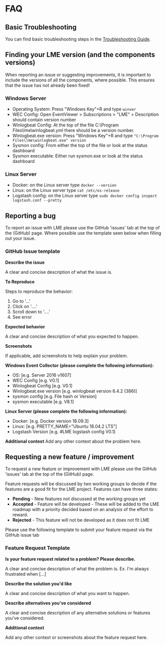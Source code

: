 # FAQ

## Basic Troubleshooting 
You can find basic troubleshooting steps in the [Troubleshooting Guide](troubleshooting.md).

## Finding your LME version (and the components versions)
When reporting an issue or suggesting improvements, it is important to include the versions of all the components, where possible. This ensures that the issue has not already been fixed! 

### Windows Server
* Operating System: Press "Windows Key"+R and type ```winver```
* WEC Config: Open EventViewer > Subscriptions > "LME" > Description should contain version number
* Winlogbeat Config: At the top of the file C:\Program Files\lme\winlogbeat.yml there should be a version number.
* Winlogbeat.exe version: Press "Windows Key"+R and type ```"C:\Program Files\lme\winlogbeat.exe" version```
* Sysmon config: From either the top of the file or look at the status dashboard
* Sysmon executable: Either run sysmon.exe or look at the status dashboard



### Linux Server
* Docker: on the Linux server type ```docker --version```
* Linux: on the Linux server type ```cat /etc/os-release```
* Logstash config: on the Linux server type ```sudo docker config inspect logstash.conf --pretty```




## Reporting a bug
To report an issue with LME please use the GitHub 'issues' tab at the top of the (GitHub) page.
Where possible use the template seen below when filling out your issue.


### GitHub Issue template

**Describe the issue** 

A clear and concise description of what the issue is.

**To Reproduce**

Steps to reproduce the behavior:
1. Go to '...'
2. Click on '....'
3. Scroll down to '....'
4. See error

**Expected behavior**

A clear and concise description of what you expected to happen.

**Screenshots**

If applicable, add screenshots to help explain your problem.

**Windows Event Collector (please complete the following information):**
 - OS: [e.g. Server 2016 v1607]
 - WEC Config [e.g. V0.1]
 - Winlogbeat Config [e.g. V0.1]
 - Winlogbeat.exe version [e.g. winlogbeat version 6.4.2 (386)]
 - sysmon config [e.g. File hash or Version]
 - sysmon executable [e.g. V8.1]

**Linux Server (please complete the following information):**
 - Docker: [e.g. Docker version 18.09.3]
 - Linux: [e.g. PRETTY_NAME="Ubuntu 18.04.2 LTS"]
 - Logstash Version [e.g. #LME logstash config V0.1]

**Additional context**
Add any other context about the problem here.



## Requesting a new feature / improvement 
To request a new feature or improvement with LME please use the GitHub 'issues' tab at the top of the (GitHub) page.

Feature requests will be discussed by two working groups to decide if the features are a good fit for the LME project. 
Features can have three states:

* **Pending** - New features not discussed at the working groups yet
* **Accepted** - Feature will be developed - These will be added to the LME roadmap with a priority decided based on an analysis of the effort to reward.
* **Rejected** - This feature will not be developed as it does not fit LME

Please use the following template to submit your feature request via the GitHub issue tab 

### Feature Request Template
**Is your feature request related to a problem? Please describe.**

A clear and concise description of what the problem is. Ex. I'm always frustrated when [...]

**Describe the solution you'd like**

A clear and concise description of what you want to happen.

**Describe alternatives you've considered**

A clear and concise description of any alternative solutions or features you've considered.

**Additional context**

Add any other context or screenshots about the feature request here.

